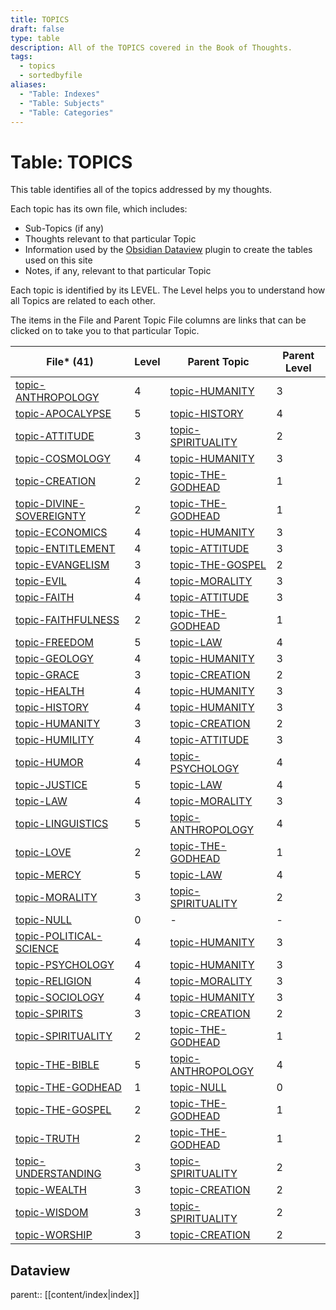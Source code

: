 ```yaml
---
title: TOPICS
draft: false
type: table
description: All of the TOPICS covered in the Book of Thoughts.
tags:
  - topics
  - sortedbyfile
aliases:
  - "Table: Indexes"
  - "Table: Subjects"
  - "Table: Categories"
---
```

# Table: TOPICS
This table identifies all of the topics addressed by my thoughts.

Each topic has its own file, which includes:
- Sub-Topics (if any)
- Thoughts relevant to that particular Topic
- Information used by the [Obsidian Dataview](https://blacksmithgu.github.io/obsidian-dataview/) plugin to create the tables used on this site
- Notes, if any, relevant to that particular Topic

Each topic is identified by its LEVEL. The Level helps you to understand how all Topics are related to each other.

The items in the File and Parent Topic File columns are links that can be clicked on to take you to that particular Topic.

|File* (41)|Level|Parent Topic|Parent Level|
|---|---|---|---|
|[topic-ANTHROPOLOGY](/TOPICS/topic-ANTHROPOLOGY.md)|4|[topic-HUMANITY](/TOPICS/topic-HUMANITY.md)|3|
|[topic-APOCALYPSE](/TOPICS/topic-APOCALYPSE.md)|5|[topic-HISTORY](/TOPICS/topic-HISTORY.md)|4|
|[topic-ATTITUDE](/TOPICS/topic-ATTITUDE.md)|3|[topic-SPIRITUALITY](/TOPICS/topic-SPIRITUALITY.md)|2|
|[topic-COSMOLOGY](/TOPICS/topic-COSMOLOGY.md)|4|[topic-HUMANITY](/TOPICS/topic-HUMANITY.md)|3|
|[topic-CREATION](/TOPICS/topic-CREATION.md)|2|[topic-THE-GODHEAD](/TOPICS/topic-THE-GODHEAD.md)|1|
|[topic-DIVINE-SOVEREIGNTY](/TOPICS/topic-DIVINE-SOVEREIGNTY.md)|2|[topic-THE-GODHEAD](/TOPICS/topic-THE-GODHEAD.md)|1|
|[topic-ECONOMICS](/TOPICS/topic-ECONOMICS.md)|4|[topic-HUMANITY](/TOPICS/topic-HUMANITY.md)|3|
|[topic-ENTITLEMENT](/TOPICS/topic-ENTITLEMENT.md)|4|[topic-ATTITUDE](/TOPICS/topic-ATTITUDE.md)|3|
|[topic-EVANGELISM](/TOPICS/topic-EVANGELISM.md)|3|[topic-THE-GOSPEL](/TOPICS/topic-THE-GOSPEL.md)|2|
|[topic-EVIL](/TOPICS/topic-EVIL.md)|4|[topic-MORALITY](/TOPICS/topic-MORALITY.md)|3|
|[topic-FAITH](/TOPICS/topic-FAITH.md)|4|[topic-ATTITUDE](/TOPICS/topic-ATTITUDE.md)|3|
|[topic-FAITHFULNESS](/TOPICS/topic-FAITHFULNESS.md)|2|[topic-THE-GODHEAD](/TOPICS/topic-THE-GODHEAD.md)|1|
|[topic-FREEDOM](/TOPICS/topic-FREEDOM.md)|5|[topic-LAW](/TOPICS/topic-LAW.md)|4|
|[topic-GEOLOGY](/TOPICS/topic-GEOLOGY.md)|4|[topic-HUMANITY](/TOPICS/topic-HUMANITY.md)|3|
|[topic-GRACE](/TOPICS/topic-GRACE.md)|3|[topic-CREATION](/TOPICS/topic-CREATION.md)|2|
|[topic-HEALTH](/TOPICS/topic-HEALTH.md)|4|[topic-HUMANITY](/TOPICS/topic-HUMANITY.md)|3|
|[topic-HISTORY](/TOPICS/topic-HISTORY.md)|4|[topic-HUMANITY](/TOPICS/topic-HUMANITY.md)|3|
|[topic-HUMANITY](/TOPICS/topic-HUMANITY.md)|3|[topic-CREATION](/TOPICS/topic-CREATION.md)|2|
|[topic-HUMILITY](/TOPICS/topic-HUMILITY.md)|4|[topic-ATTITUDE](/TOPICS/topic-ATTITUDE.md)|3|
|[topic-HUMOR](/TOPICS/topic-HUMOR.md)|4|[topic-PSYCHOLOGY](/TOPICS/topic-PSYCHOLOGY.md)|4|
|[topic-JUSTICE](/TOPICS/topic-JUSTICE.md)|5|[topic-LAW](/TOPICS/topic-LAW.md)|4|
|[topic-LAW](/TOPICS/topic-LAW.md)|4|[topic-MORALITY](/TOPICS/topic-MORALITY.md)|3|
|[topic-LINGUISTICS](/TOPICS/topic-LINGUISTICS.md)|5|[topic-ANTHROPOLOGY](/TOPICS/topic-ANTHROPOLOGY.md)|4|
|[topic-LOVE](/TOPICS/topic-LOVE.md)|2|[topic-THE-GODHEAD](/TOPICS/topic-THE-GODHEAD.md)|1|
|[topic-MERCY](/TOPICS/topic-MERCY.md)|5|[topic-LAW](/TOPICS/topic-LAW.md)|4|
|[topic-MORALITY](/TOPICS/topic-MORALITY.md)|3|[topic-SPIRITUALITY](/TOPICS/topic-SPIRITUALITY.md)|2|
|[topic-NULL](/TOPICS/topic-NULL.md)|0|-|-|
|[topic-POLITICAL-SCIENCE](/TOPICS/topic-POLITICAL-SCIENCE.md)|4|[topic-HUMANITY](/TOPICS/topic-HUMANITY.md)|3|
|[topic-PSYCHOLOGY](/TOPICS/topic-PSYCHOLOGY.md)|4|[topic-HUMANITY](/TOPICS/topic-HUMANITY.md)|3|
|[topic-RELIGION](/TOPICS/topic-RELIGION.md)|4|[topic-MORALITY](/TOPICS/topic-MORALITY.md)|3|
|[topic-SOCIOLOGY](/TOPICS/topic-SOCIOLOGY.md)|4|[topic-HUMANITY](/TOPICS/topic-HUMANITY.md)|3|
|[topic-SPIRITS](/TOPICS/topic-SPIRITS.md)|3|[topic-CREATION](/TOPICS/topic-CREATION.md)|2|
|[topic-SPIRITUALITY](/TOPICS/topic-SPIRITUALITY.md)|2|[topic-THE-GODHEAD](/TOPICS/topic-THE-GODHEAD.md)|1|
|[topic-THE-BIBLE](/TOPICS/topic-THE-BIBLE.md)|5|[topic-ANTHROPOLOGY](/TOPICS/topic-ANTHROPOLOGY.md)|4|
|[topic-THE-GODHEAD](/TOPICS/topic-THE-GODHEAD.md)|1|[topic-NULL](/TOPICS/topic-NULL.md)|0|
|[topic-THE-GOSPEL](/TOPICS/topic-THE-GOSPEL.md)|2|[topic-THE-GODHEAD](/TOPICS/topic-THE-GODHEAD.md)|1|
|[topic-TRUTH](/TOPICS/topic-TRUTH.md)|2|[topic-THE-GODHEAD](/TOPICS/topic-THE-GODHEAD.md)|1|
|[topic-UNDERSTANDING](/TOPICS/topic-UNDERSTANDING.md)|3|[topic-SPIRITUALITY](/TOPICS/topic-SPIRITUALITY.md)|2|
|[topic-WEALTH](/TOPICS/topic-WEALTH.md)|3|[topic-CREATION](/TOPICS/topic-CREATION.md)|2|
|[topic-WISDOM](/TOPICS/topic-WISDOM.md)|3|[topic-SPIRITUALITY](/TOPICS/topic-SPIRITUALITY.md)|2|
|[topic-WORSHIP](/TOPICS/topic-WORSHIP.md)|3|[topic-CREATION](/TOPICS/topic-CREATION.md)|2|

## Dataview
parent:: [[content/index|index]]